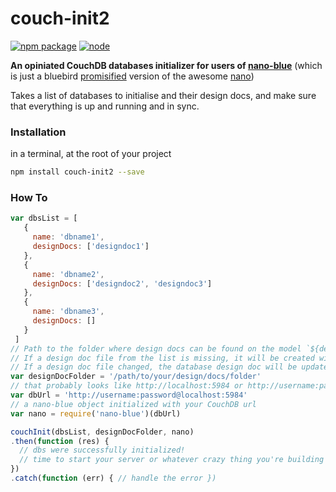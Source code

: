 # couch-init2

[![npm package](http://img.shields.io/npm/v/couch-init2.svg?style=flat-square)](https://www.npmjs.com/package/couch-init2)
[![node](https://img.shields.io/badge/node-v4.3.x-brightgreen.svg)](http://nodejs.org)

**An opiniated CouchDB databases initializer for users of [nano-blue](https://www.npmjs.com/package/nano-blue)** (which is just a bluebird [promisified](http://bluebirdjs.com/docs/api/promisification.html) version of the awesome [nano](https://github.com/dscape/nano))

Takes a list of databases to initialise and their design docs, and make sure that everything is up and running and in sync.


### Installation

in a terminal, at the root of your project
```sh
npm install couch-init2 --save
```


### How To

```javascript
var dbsList = [
   {
     name: 'dbname1',
     designDocs: ['designdoc1']
   },
   {
     name: 'dbname2',
     designDocs: ['designdoc2', 'designdoc3']
   },
   {
     name: 'dbname3',
     designDocs: []
   }
 ]
// Path to the folder where design docs can be found on the model `${designDocName}.json`
// If a design doc file from the list is missing, it will be created with a basic design doc structure
// If a design doc file changed, the database design doc will be updated
var designDocFolder = '/path/to/your/design/docs/folder'
// that probably looks like http://localhost:5984 or http://username:password@localhost:5984 with auth
var dbUrl = 'http://username:password@localhost:5984'
// a nano-blue object initialized with your CouchDB url
var nano = require('nano-blue')(dbUrl)

couchInit(dbsList, designDocFolder, nano)
.then(function (res) {
  // dbs were successfully initialized!
  // time to start your server or whatever crazy thing you're building :)
})
.catch(function (err) { // handle the error })

```
